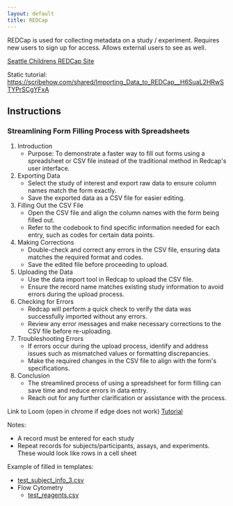 ```yaml
---
layout: default
title: REDCap
---
```


REDCap is used for collecting metadata on a study / experiment. Requires new users to sign up for access. Allows external users to see as well. 

[Seattle Childrens REDCap Site](https://redcap.seattlechildrens.org/)


Static tutorial:  https://scribehow.com/shared/Importing_Data_to_REDCap__H6SuaL2HRwSTYPrSCgYFxA

## Instructions

### Streamlining Form Filling Process with Spreadsheets

1. Introduction
   - Purpose: To demonstrate a faster way to fill out forms using a spreadsheet or CSV file instead of the traditional method in Redcap's user interface.
2. Exporting Data
   - Select the study of interest and export raw data to ensure column names match the form exactly.
   - Save the exported data as a CSV file for easier editing.
3. Filling Out the CSV File
   - Open the CSV file and align the column names with the form being filled out.
   - Refer to the codebook to find specific information needed for each entry, such as codes for certain data points.
4. Making Corrections
   - Double-check and correct any errors in the CSV file, ensuring data matches the required format and codes.
   - Save the edited file before proceeding to upload.
5. Uploading the Data
   - Use the data import tool in Redcap to upload the CSV file.
   - Ensure the record name matches existing study information to avoid errors during the upload process.
6. Checking for Errors
   - Redcap will perform a quick check to verify the data was successfully imported without any errors.
   - Review any error messages and make necessary corrections to the CSV file before re-uploading.
7. Troubleshooting Errors
   - If errors occur during the upload process, identify and address issues such as mismatched values or formatting discrepancies.
   - Make the required changes in the CSV file to align with the form's specifications.
8. Conclusion
   - The streamlined process of using a spreadsheet for form filling can save time and reduce errors in data entry.
   - Reach out for any further clarification or assistance with the process.

Link to Loom (open in chrome if edge does not work)
[Tutorial](https://www.loom.com/share/4d3e7343708d4cc39ae6a60b94f8114f)

Notes:

- A record must be entered for each study
- Repeat records for subjects/participants, assays, and experiments. These would look like rows in a cell sheet

Example of filled in templates: 

- [test_subject_info_3.csv](https://seattlechildrens-my.sharepoint.com/:x:/g/personal/nicholas_lee_seattlechildrens_org/EeRF-2GXNbZJvOouJWfGvbEBO4A7latkMsfDWgElM98Vyg?e=UEl30k)
- Flow Cytometry
  - [test_reagents.csv](https://seattlechildrens-my.sharepoint.com/:x:/g/personal/nicholas_lee_seattlechildrens_org/ESOlX581mttIh4juHoo5kYYBRRssr5kAdnYRjDy2dEqTkg?e=oUNhlU)
